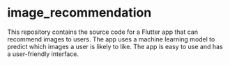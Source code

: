 # image_recommendation
This repository contains the source code for a Flutter app that can recommend images to users. The app uses a machine learning model to predict which images a user is likely to like. The app is easy to use and has a user-friendly interface.
